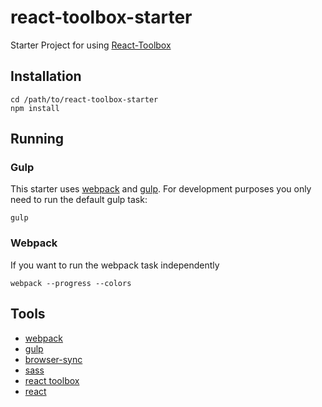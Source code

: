 # react-toolbox-starter
Starter Project for using [React-Toolbox](http://react-toolbox.com/#/)

## Installation
```
cd /path/to/react-toolbox-starter
npm install
```

## Running
### Gulp
This starter uses [webpack](https://webpack.github.io/) and [gulp](http://gulpjs.com/). For development purposes you only need to run the default gulp task:
```
gulp
```

### Webpack
If you want to run the webpack task independently
```
webpack --progress --colors
```

## Tools
* [webpack](https://webpack.github.io/)
* [gulp](http://gulpjs.com/)
* [browser-sync](http://www.browsersync.io/)
* [sass](http://sass-lang.com/)
* [react toolbox](http://react-toolbox.com/#/)
* [react](https://facebook.github.io/react/)

